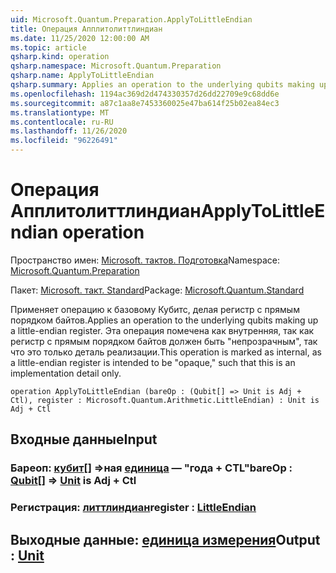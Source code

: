 ```yaml
---
uid: Microsoft.Quantum.Preparation.ApplyToLittleEndian
title: Операция Апплитолиттлиндиан
ms.date: 11/25/2020 12:00:00 AM
ms.topic: article
qsharp.kind: operation
qsharp.namespace: Microsoft.Quantum.Preparation
qsharp.name: ApplyToLittleEndian
qsharp.summary: Applies an operation to the underlying qubits making up a little-endian register. This operation is marked as internal, as a little-endian register is intended to be "opaque," such that this is an implementation detail only.
ms.openlocfilehash: 1194ac369d2d474330357d26dd22709e9c68dd6e
ms.sourcegitcommit: a87c1aa8e7453360025e47ba614f25b02ea84ec3
ms.translationtype: MT
ms.contentlocale: ru-RU
ms.lasthandoff: 11/26/2020
ms.locfileid: "96226491"
---
```

# <a name="applytolittleendian-operation"></a><span data-ttu-id="eaf91-102">Операция Апплитолиттлиндиан</span><span class="sxs-lookup"><span data-stu-id="eaf91-102">ApplyToLittleEndian operation</span></span>

<span data-ttu-id="eaf91-103">Пространство имен: [Microsoft. тактов. Подготовка](xref:Microsoft.Quantum.Preparation)</span><span class="sxs-lookup"><span data-stu-id="eaf91-103">Namespace: [Microsoft.Quantum.Preparation](xref:Microsoft.Quantum.Preparation)</span></span>

<span data-ttu-id="eaf91-104">Пакет: [Microsoft. такт. Standard](https://nuget.org/packages/Microsoft.Quantum.Standard)</span><span class="sxs-lookup"><span data-stu-id="eaf91-104">Package: [Microsoft.Quantum.Standard](https://nuget.org/packages/Microsoft.Quantum.Standard)</span></span>


<span data-ttu-id="eaf91-105">Применяет операцию к базовому Кубитс, делая регистр с прямым порядком байтов.</span><span class="sxs-lookup"><span data-stu-id="eaf91-105">Applies an operation to the underlying qubits making up a little-endian register.</span></span> <span data-ttu-id="eaf91-106">Эта операция помечена как внутренняя, так как регистр с прямым порядком байтов должен быть "непрозрачным", так что это только деталь реализации.</span><span class="sxs-lookup"><span data-stu-id="eaf91-106">This operation is marked as internal, as a little-endian register is intended to be "opaque," such that this is an implementation detail only.</span></span>

```qsharp
operation ApplyToLittleEndian (bareOp : (Qubit[] => Unit is Adj + Ctl), register : Microsoft.Quantum.Arithmetic.LittleEndian) : Unit is Adj + Ctl
```


## <a name="input"></a><span data-ttu-id="eaf91-107">Входные данные</span><span class="sxs-lookup"><span data-stu-id="eaf91-107">Input</span></span>

### <a name="bareop--qubit--unit--is-adj--ctl"></a><span data-ttu-id="eaf91-108">Бареоп: [кубит](xref:microsoft.quantum.lang-ref.qubit)[] =>ная [единица](xref:microsoft.quantum.lang-ref.unit)  — "года + CTL"</span><span class="sxs-lookup"><span data-stu-id="eaf91-108">bareOp : [Qubit](xref:microsoft.quantum.lang-ref.qubit)[] => [Unit](xref:microsoft.quantum.lang-ref.unit)  is Adj + Ctl</span></span>




### <a name="register--littleendian"></a><span data-ttu-id="eaf91-109">Регистрация: [литтлиндиан](xref:Microsoft.Quantum.Arithmetic.LittleEndian)</span><span class="sxs-lookup"><span data-stu-id="eaf91-109">register : [LittleEndian](xref:Microsoft.Quantum.Arithmetic.LittleEndian)</span></span>





## <a name="output--unit"></a><span data-ttu-id="eaf91-110">Выходные данные: [единица измерения](xref:microsoft.quantum.lang-ref.unit)</span><span class="sxs-lookup"><span data-stu-id="eaf91-110">Output : [Unit](xref:microsoft.quantum.lang-ref.unit)</span></span>

